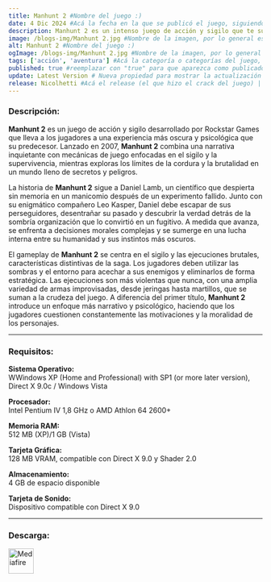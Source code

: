 ```yaml
---
title: Manhunt 2 #Nombre del juego :)
date: 4 Dic 2024 #Acá la fecha en la que se publicó el juego, siguiendo este formato: Dia "30", Mes "Oct", Año "2024" = como debe quedar: 30 Oct 2024
description: Manhunt 2 es un intenso juego de acción y sigilo que te sumerge en una oscura trama de conspiración, locura y violencia. Juega como Daniel Lamb, un hombre atormentado que busca recuperar su memoria mientras lucha por sobrevivir en un mundo peligroso. Usa el sigilo para acechar a tus enemigos y desatar brutales ejecuciones, todo en una atmósfera inquietante llena de suspenso y misterio. #Acá una mini descripción del juego
image: /blogs-img/Manhunt 2.jpg #Nombre de la imagen, por lo general es exactamente el mismo nombre que el juego excluyendo lo ":" (Dos puntos)
alt: Manhunt 2 #Nombre del juego :)
ogImage: /blogs-img/Manhunt 2.jpg #Nombre de la imagen, por lo general es exactamente el mismo nombre que el juego excluyendo lo ":" (Dos puntos)
tags: ['acción', 'aventura'] #Acá la categoría o categorías del juego, si es más de una se coloca en este formato: ['categoría1', 'categoría2']
published: true #reemplazar con "true" para que aparezca como publicado
update: Latest Version # Nueva propiedad para mostrar la actualización | Formato: v1.0.0
release: Nicolhetti #Acá el release (el que hizo el crack del juego) | Formato: Nicolhetti
---
```


<!--En VSCode seleccionando una palabra, por ejemplo: "Manhunt 2" y apretando Ctrl+F2 se seleccionan todas las palabras iguales-->

### Descripción:
**Manhunt 2** es un juego de acción y sigilo desarrollado por Rockstar Games que lleva a los jugadores a una experiencia más oscura y psicológica que su predecesor. Lanzado en 2007, **Manhunt 2** combina una narrativa inquietante con mecánicas de juego enfocadas en el sigilo y la supervivencia, mientras exploras los límites de la cordura y la brutalidad en un mundo lleno de secretos y peligros.

La historia de **Manhunt 2** sigue a Daniel Lamb, un científico que despierta sin memoria en un manicomio después de un experimento fallido. Junto con su enigmático compañero Leo Kasper, Daniel debe escapar de sus perseguidores, desentrañar su pasado y descubrir la verdad detrás de la sombría organización que lo convirtió en un fugitivo. A medida que avanza, se enfrenta a decisiones morales complejas y se sumerge en una lucha interna entre su humanidad y sus instintos más oscuros.

El gameplay de **Manhunt 2** se centra en el sigilo y las ejecuciones brutales, características distintivas de la saga. Los jugadores deben utilizar las sombras y el entorno para acechar a sus enemigos y eliminarlos de forma estratégica. Las ejecuciones son más violentas que nunca, con una amplia variedad de armas improvisadas, desde jeringas hasta martillos, que se suman a la crudeza del juego. A diferencia del primer título, **Manhunt 2** introduce un enfoque más narrativo y psicológico, haciendo que los jugadores cuestionen constantemente las motivaciones y la moralidad de los personajes.
<!--Prompt para Chat-GPT: Hazme una descripción para el juego "Manhunt 2" y cada que menciones "Manhunt 2" ponlo en negrita -->

---

### Requisitos:
**Sistema Operativo:**  
WWindows XP (Home and Professional) with SP1 (or more later version), Direct X 9.0c / Windows Vista

**Procesador:**  
Intel Pentium IV 1,8 GHz o AMD Athlon 64 2600+

**Memoria RAM:**  
512 MB (XP)/1 GB (Vista)

**Tarjeta Gráfica:**  
128 MB VRAM, compatible con Direct X 9.0 y Shader 2.0

**Almacenamiento:**  
4 GB de espacio disponible

**Tarjeta de Sonido:**  
Dispositivo compatible con Direct X 9.0

<!--Si falta o sobra un requisito se quita o se agrega manteniendo el mismo formato-->

---


### Descarga:

[<img src="https://gist.github.com/cxmeel/0dbc95191f239b631c3874f4ccf114e2/raw/download.svg" alt="Mediafire" height="50" />](https://www.mediafire.com/file/44zgqm0f868tmuj/Manhunt_2_-_By_Nicolhetti_Projects.zip/file)

<!-- # se debe reemplazar por el link de descarga-->

<!--NOMBRE-DEL-SERVICIO se debe reemplazar por el servicio donde está subido el juego-->